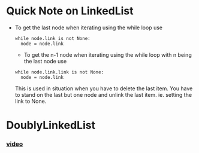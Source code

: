 # Quick Note on LinkedList

- To get the last node when iterating using the while loop use
  ```
  while node.link is not None:
    node = node.link
  
  ```


  - To get the n-1 node when iterating using the while loop with n being the last node use
  ```
  while node.link.link is not None:
    node = node.link
  
  ```
  This is used in situation when you have to delete the last item. You have to stand on the last but one node and unlink the last item. ie. setting the link to None.

# DoublyLinkedList
### [video](https://www.loom.com/share/9e55f65b49454fa68bbe27555b102e72)